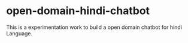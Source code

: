 # open-domain-hindi-chatbot
This is a experimentation work to build a open domain chatbot for hindi Language.
